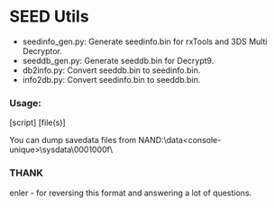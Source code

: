 # SEED Utils
* seedinfo_gen.py: Generate seedinfo.bin for rxTools and 3DS Multi Decryptor.
* seeddb_gen.py: Generate seeddb.bin for Decrypt9.
* db2info.py: Convert seeddb.bin to seedinfo.bin.
* info2db.py: Convert seedinfo.bin to seeddb.bin.

### Usage:
[script] [file(s)]

You can dump savedata files from NAND:\data\<console-unique>\sysdata\0001000f\


### THANK
enler - for reversing this format and answering a lot of questions.
